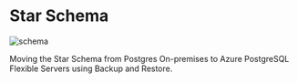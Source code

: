 # Star Schema
![schema](https://github.com/rashmi0007/starSchema_DataMigration/assets/87612040/f987ca71-ecbd-4a2c-85fa-65f862803bb9)

Moving the Star Schema from Postgres On-premises to Azure PostgreSQL Flexible Servers using Backup and Restore.
